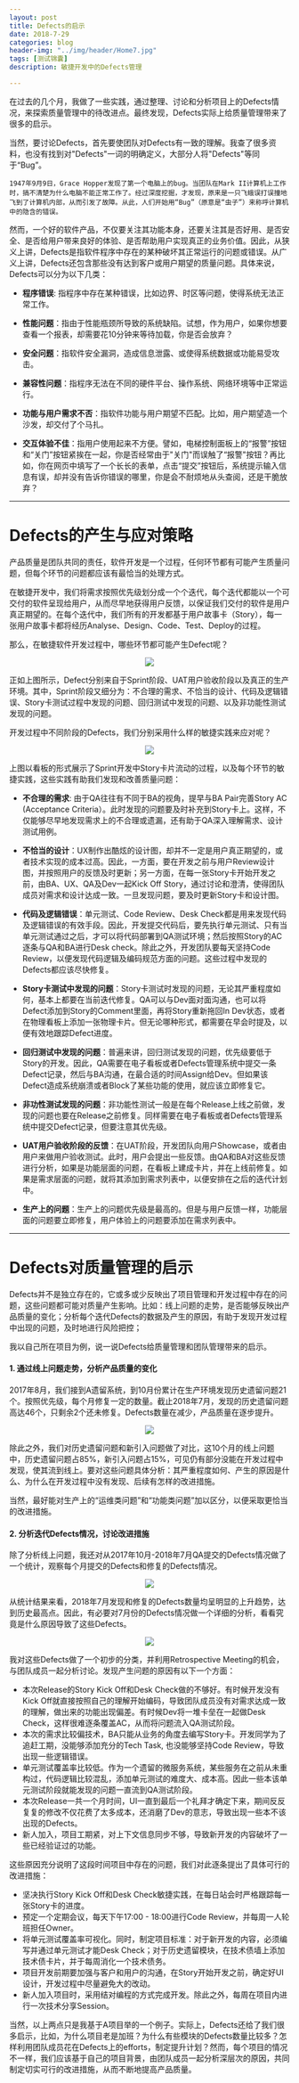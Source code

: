 ```yaml
---
layout: post
title: Defects的启示
date: 2018-7-29
categories: blog
header-img: "../img/header/Home7.jpg"
tags: [测试锦囊]
description: 敏捷开发中的Defects管理

---
```


在过去的几个月，我做了一些实践，通过整理、讨论和分析项目上的Defects情况，来探索质量管理中的待改进点。最终发现，Defects实际上给质量管理带来了很多的启示。

当然，要讨论Defects，首先要使团队对Defects有一致的理解。我查了很多资料，也没有找到对"Defects"一词的明确定义，大部分人将"Defects"等同于“Bug”。

	1947年9月9日，Grace Hopper发现了第一个电脑上的bug。当团队在Mark II计算机上工作时，搞不清楚为什么电脑不能正常工作了。经过深度挖掘，才发现，原来是一只飞蛾误打误撞地飞到了计算机内部，从而引发了故障。从此，人们开始用“Bug”（原意是“虫子”）来称呼计算机中的隐含的错误。

然而，一个好的软件产品，不仅要关注其功能本身，还要关注其是否好用、是否安全、是否给用户带来良好的体验、是否帮助用户实现真正的业务价值。因此，从狭义上讲，Defects是指软件程序中存在的某种破坏其正常运行的问题或错误。从广义上讲，Defects还包含那些没有达到客户或用户期望的质量问题。具体来说，Defects可以分为以下几类：

* **程序错误**: 指程序中存在某种错误，比如边界、时区等问题，使得系统无法正常工作。

* **性能问题**：指由于性能瓶颈所导致的系统缺陷。试想，作为用户，如果你想要查看一个报表，却需要花10分钟来等待加载，你是否会放弃？

* **安全问题**：指软件安全漏洞，造成信息泄露、或使得系统数据或功能易受攻击。

* **兼容性问题**：指程序无法在不同的硬件平台、操作系统、网络环境等中正常运行。

* **功能与用户需求不否**：指软件功能与用户期望不匹配。比如，用户期望造一个沙发，却交付了个马扎。

* **交互体验不佳**：指用户使用起来不方便。譬如，电梯控制面板上的“报警”按钮和“关门”按钮紧挨在一起，你是否经常由于"关门"而误触了“报警"按钮？再比如，你在网页中填写了一个长长的表单，点击“提交”按钮后，系统提示输入信息有误，却并没有告诉你错误的哪里，你是会不耐烦地从头查阅，还是干脆放弃？

---

# Defects的产生与应对策略

产品质量是团队共同的责任，软件开发是一个过程，任何环节都有可能产生质量问题，但每个环节的问题都应该有最恰当的处理方式。

在敏捷开发中，我们将需求按照优先级划分成一个个迭代，每个迭代都能以一个可交付的软件呈现给用户，从而尽早地获得用户反馈，以保证我们交付的软件是用户真正期望的。在每个迭代中，我们所有的开发都基于用户故事卡（Story），每一张用户故事卡都将经历Analyse、Design、Code、Test、Deploy的过程。

那么，在敏捷软件开发过程中，哪些环节都可能产生Defect呢？

<center>
    <p><img src="{{site.baseurl }}/img/web-testing/image-022.jpg" align="center"></p>
</center>

正如上图所示，Defect分别来自于Sprint阶段、UAT用户验收阶段以及真正的生产环境。其中，Sprint阶段又细分为：不合理的需求、不恰当的设计、代码及逻辑错误、Story卡测试过程中发现的问题、回归测试中发现的问题、以及非功能性测试发现的问题。

开发过程中不同阶段的Defects，我们分别采用什么样的敏捷实践来应对呢？
<center>
    <p><img src="{{site.baseurl }}/img/web-testing/image-023.jpg" align="center"></p>
</center>

上图以看板的形式展示了Sprint开发中Story卡片流动的过程，以及每个环节的敏捷实践，这些实践有助我们发现和改善质量问题：

* **不合理的需求**: 由于QA往往有不同于BA的视角，提早与BA Pair完善Story AC (Acceptance Criteria）。此时发现的问题要及时补充到Story卡上。这样，不仅能够尽早地发现需求上的不合理或遗漏，还有助于QA深入理解需求、设计测试用例。

* **不恰当的设计**：UX制作出酷炫的设计图，却并不一定是用户真正期望的，或者技术实现的成本过高。因此，一方面，要在开发之前与用户Review设计图，并按照用户的反馈及时更新；另一方面，在每一张Story卡开始开发之前，由BA、UX、QA及Dev一起Kick Off Story，通过讨论和澄清，使得团队成员对需求和设计达成一致。一旦发现问题，要及时更新Story卡和设计图。

* **代码及逻辑错误**：单元测试、Code Review、Desk Check都是用来发现代码及逻辑错误的有效手段。因此，开发提交代码后，要先执行单元测试、只有当单元测试通过之后，才可以将代码部署到QA测试环境；然后按照Story的AC逐条与QA和BA进行Desk check。除此之外，开发团队要每天坚持Code Review，以便发现代码逻辑及编码规范方面的问题。这些过程中发现的Defects都应该尽快修复。 

* **Story卡测试中发现的问题**：Story卡测试时发现的问题，无论其严重程度如何，基本上都要在当前迭代修复。QA可以与Dev面对面沟通，也可以将Defect添加到Story的Comment里面，再将Story重新拖回In Dev状态，或者在物理看板上添加一张物理卡片。但无论哪种形式，都需要在早会时提及，以便有效地跟踪Defect进度。

* **回归测试中发现的问题**：普遍来讲，回归测试发现的问题，优先级要低于Story的开发。因此，QA需要在电子看板或者Defects管理系统中提交一条Defect记录，然后与BA沟通，在最合适的时间Assign给Dev。但如果该Defect造成系统崩溃或者Block了某些功能的使用，就应该立即修复它。

* **非功性测试发现的问题**：非功能性测试一般是在每个Release上线之前做，发现的问题也要在Release之前修复。同样需要在电子看板或者Defects管理系统中提交Defect记录，但要注意其优先级。

* **UAT用户验收阶段的反馈**：在UAT阶段，开发团队向用户Showcase，或者由用户来做用户验收测试。此时，用户会提出一些反馈。由QA和BA对这些反馈进行分析，如果是功能层面的问题，在看板上建成卡片，并在上线前修复。如果是需求层面的问题，就将其添加到需求列表中，以便安排在之后的迭代计划中。

* **生产上的问题**：生产上的问题优先级是最高的。但是与用户反馈一样，功能层面的问题要立即修复，用户体验上的问题要添加在需求列表中。

---

# Defects对质量管理的启示

Defects并不是独立存在的，它或多或少反映出了项目管理和开发过程中存在的问题，这些问题都可能对质量产生影响。比如：线上问题的走势，是否能够反映出产品质量的变化；分析每个迭代Defects的数据及产生的原因，有助于发现开发过程中出现的问题，及时地进行风险把控；

我以自己所在项目为例，说一说Defects给质量管理和团队管理带来的启示。

#### 1. 通过线上问题走势，分析产品质量的变化

2017年8月，我们接到A遗留系统，到10月份累计在生产环境发现历史遗留问题21个。按照优先级，每个月修复一定的数量。截止2018年7月，发现的历史遗留问题高达46个，只剩余2个还未修复。Defects数量在减少，产品质量在逐步提升。

<center>
    <p><img src="{{site.baseurl }}/img/web-testing/image-028.jpg" align="center"></p>
</center>

除此之外，我们对历史遗留问题和新引入问题做了对比，这10个月的线上问题中，历史遗留问题占85%，新引入问题占15%，可见仍有部分没能在开发过程中发现，使其流到线上。要对这些问题具体分析：其严重程度如何、产生的原因是什么、为什么在开发过程中没有发现、后续有怎样的改进措施。

当然，最好能对生产上的“运维类问题”和“功能类问题”加以区分，以便采取更恰当的改进措施。

#### 2. 分析迭代Defects情况，讨论改进措施

除了分析线上问题，我还对从2017年10月-2018年7月QA提交的Defects情况做了一个统计，观察每个月提交的Defects和修复的Defects情况。

<center>
    <p><img src="{{site.baseurl }}/img/web-testing/image-026.jpg" align="center"></p>
</center>

从统计结果来看，2018年7月发现和修复的Defects数量均呈明显的上升趋势，达到历史最高点。因此，有必要对7月份的Defects情况做一个详细的分析，看看究竟是什么原因导致了这些Defects。

<center>
    <p><img src="{{site.baseurl }}/img/web-testing/image-027.jpg" align="center"></p>
</center>

我对这些Defects做了一个初步的分类，并利用Retrospective Meeting的机会，与团队成员一起分析讨论。发现产生问题的原因有以下一个方面：

* 本次Release的Story Kick Off和Desk Check做的不够好。有时候开发没有Kick Off就直接按照自己的理解开始编码，导致团队成员没有对需求达成一致的理解，做出来的功能出现偏差。有时候Dev将一堆卡垒在一起做Desk Check，这样很难逐条覆盖AC，从而将问题流入QA测试阶段。
* 本次的需求比较偏技术，BA只能从业务的角度去编写Story卡。开发同学为了追赶工期，没能够添加充分的Tech Task, 也没能够坚持Code Review，导致出现一些逻辑错误。
* 单元测试覆盖率比较低。作为一个遗留的微服务系统，某些服务在之前从未重构过，代码逻辑比较混乱，添加单元测试的难度大、成本高。因此一些本该单元测试阶段就能发现的问题一直流到QA测试阶段。
* 本次Release一共一个月时间，UI一直到最后一个礼拜才确定下来，期间反反复复的修改不仅花费了太多成本，还消磨了Dev的意志，导致出现一些本不该出现的Defects。
* 新人加入，项目工期紧，对上下文信息同步不够，导致新开发的内容破坏了一些已经验证过的功能。

这些原因充分说明了这段时间项目中存在的问题，我们对此逐条提出了具体可行的改进措施：

* 坚决执行Story Kick Off和Desk Check敏捷实践，在每日站会时严格跟踪每一张Story卡的进度。
* 预定一个定期会议，每天下午17:00 - 18:00进行Code Review，并每周一人轮班担任Owner。
* 将单元测试覆盖率可视化。同时，制定项目标准：对于新开发的内容，必须编写并通过单元测试才能Desk Check；对于历史遗留模块，在技术债墙上添加技术债卡片，并于每周消化一个技术债务。
* 项目开发前期要加强与客户和用户的沟通，在Story开始开发之前，确定好UI设计，开发过程中尽量避免大的改动。
* 新人加入项目时，采用结对编程的方式完成开发。除此之外，每周在项目内进行一次技术分享Session。

当然，以上两点只是我基于A项目举的一个例子。实际上，Defects还给了我们很多启示，比如，为什么项目老是加班？为什么有些模块的Defects数量比较多？怎样利用团队成员花在Defects上的efforts，制定提升计划？然而，每个项目的情况不一样，我们应该基于自己的项目背景，由团队成员一起分析深层次的原因，共同制定切实可行的改进措施，从而不断地提高产品质量。

